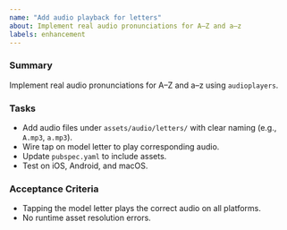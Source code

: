 ```yaml
---
name: "Add audio playback for letters"
about: Implement real audio pronunciations for A–Z and a–z
labels: enhancement
---
```


### Summary
Implement real audio pronunciations for A–Z and a–z using `audioplayers`.

### Tasks
- Add audio files under `assets/audio/letters/` with clear naming (e.g., `A.mp3`, `a.mp3`).
- Wire tap on model letter to play corresponding audio.
- Update `pubspec.yaml` to include assets.
- Test on iOS, Android, and macOS.

### Acceptance Criteria
- Tapping the model letter plays the correct audio on all platforms.
- No runtime asset resolution errors.
